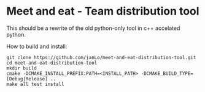 # Meet and eat - Team distribution tool

This should be a rewrite of the old python-only tool in c++ accelated python.

How to build and install:

    git clone https://github.com/janLo/meet-and-eat-distribution-tool.git
    cd meet-and-eat-distribution-tool
    mkdir build
    cmake -DCMAKE_INSTALL_PREFIX:PATH=<INSTALL_PATH> -DCMAKE_BUILD_TYPE=[Debug|Release] ..
    make all test install

